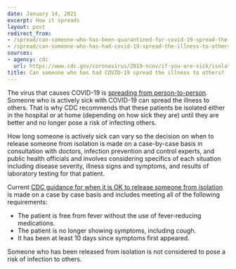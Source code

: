 ```yaml
---
date: January 14, 2021
excerpt: How it spreads
layout: post
redirect_from:
- /spread/can-someone-who-has-been-quarantined-for-covid-19-spread-the-illness-to-others/
- /spread/can-someone-who-has-had-covid-19-spread-the-illness-to-others/
sources:
- agency: cdc
  url: https://www.cdc.gov/coronavirus/2019-ncov/if-you-are-sick/isolation.html
title: Can someone who has had COVID-19 spread the illness to others?
---
```


The virus that causes COVID-19 is [spreading from person-to-person](https://www.cdc.gov/coronavirus/2019-ncov/prepare/transmission.html). Someone who is actively sick with COVID-19 can spread the illness to others. That is why CDC recommends that these patients be isolated either in the hospital or at home (depending on how sick they are) until they are better and no longer pose a risk of infecting others.

How long someone is actively sick can vary so the decision on when to release someone from isolation is made on a case-by-case basis in consultation with doctors, infection prevention and control experts, and public health officials and involves considering specifics of each situation including disease severity, illness signs and symptoms, and results of laboratory testing for that patient.

Current [CDC guidance for when it is OK to release someone from isolation](https://www.cdc.gov/coronavirus/2019-ncov/hcp/disposition-hospitalized-patients.html) is made on a case by case basis and includes meeting all of the following requirements:

* The patient is free from fever without the use of fever-reducing medications.
* The patient is no longer showing symptoms, including cough.
* It has been at least 10 days since symptoms first appeared.

Someone who has been released from isolation is not considered to pose a risk of infection to others.